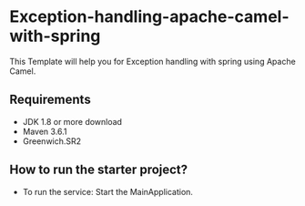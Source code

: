 # Exception-handling-apache-camel-with-spring
This Template will help you for Exception handling with spring using Apache Camel.
## Requirements
- JDK 1.8 or more download
- Maven 3.6.1 
- Greenwich.SR2
## How to run the starter project?
- To run the service: Start the MainApplication.
